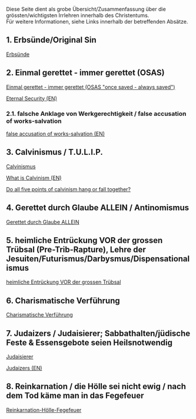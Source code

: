 ﻿<!--t > Grundlegende Irrlehren t-->
<!--d  d-->

Diese Seite dient als grobe Übersicht/Zusammenfassung über die grössten/wichtigsten Irrlehren innerhalb des Christentums.  
Für weitere Informationen, siehe Links innerhalb der betreffenden Absätze.

## 1. Erbsünde/Original Sin
[Erbsünde](erbsuende)

## 2. Einmal gerettet - immer gerettet (OSAS)
[Einmal gerettet - immer gerettet (OSAS "once saved - always saved")](einmal-gerettet-immer-gerettet-osas)

[Eternal Security (EN)](../2015/07/eternal-security-or-conditional-security)

### 2.1. falsche Anklage von Werkgerechtigkeit / false accusation of works-salvation
[false accusation of works-salvation (EN)](../2015/07/false-accusation-of-works-salvation)

## 3. Calvinismus / T.U.L.I.P.
[Calvinismus](calvinismus)

[What is Calvinism (EN)](../2015/07/what-is-calvinism)

[Do all five points of calvinism hang or fall together?](../2015/07/do-all-five-points-of-calvinism-hang-or-fall-together)

## 4. Gerettet durch Glaube ALLEIN / Antinomismus
[Gerettet durch Glaube ALLEIN](glaube-allein-antinomismus)

## 5. heimliche Entrückung VOR der grossen Trübsal (Pre-Trib-Rapture), Lehre der Jesuiten/Futurismus/Darbysmus/Dispensationalismus
[heimliche Entrückung VOR der grossen Trübsal](heimliche-entrueckung-vor-der-grossen-truebsal-pre-trib-rapture)

## 6. Charismatische Verführung
[Charismatische Verführung](charismatische-verfuehrung)

## 7. Judaizers / Judaisierer; Sabbathalten/jüdische Feste & Essensgebote seien Heilsnotwendig
[Judaisierer](judaisierer)

[Judaizers (EN)](../2015/07/are-gentile-christians-required-to-keep-the-torah)

## 8. Reinkarnation / die Hölle sei nicht ewig / nach dem Tod käme man in das Fegefeuer
[Reinkarnation-Hölle-Fegefeuer](reinkarnation-hoelle-fegefeuer)



<!--

## 9. Trinität/Trinity
[Trinität](trinitaet)

-->